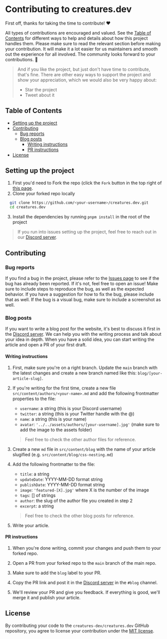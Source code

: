 # Contributing to creatures.dev

First off, thanks for taking the time to contribute! ❤️

All types of contributions are encouraged and valued. See the
[Table of Contents](#table-of-contents) for different ways to help and details
about how this project handles them. Please make sure to read the relevant
section before making your contribution. It will make it a lot easier for us
maintainers and smooth out the experience for all involved. The community looks
forward to your contributions. 🎉

> And if you like the project, but just don't have time to contribute, that's
> fine. There are other easy ways to support the project and show your
> appreciation, which we would also be very happy about:
>
> - Star the project
> - Tweet about it

## Table of Contents

- [Setting up the project](#setting-up-the-project)
- [Contributing](#contributing)
  - [Bug reports](#bug-reports)
  - [Blog posts](#blog-posts)
    - [Writing instructions](#writing-instructions)
    - [PR instructions](#pr-instructions)
- [License](#license)

## Setting up the project

1. First you'd need to Fork the repo (click the `Fork` button in the top right
   of [this page](https://github.com/creatures-dev/creatures.dev).
2. Clone your forked repo locally

```bash
  git clone https://github.com/<your-username>/creatures.dev.git
  cd creatures.dev
```

3. Install the dependencies by running `pnpm install` in the root of the project

> If you run into issues setting up the project, feel free to reach out in our
> [Discord server](https://discord.creatures.dev/).

## Contributing

### Bug reports

If you find a bug in the project, please refer to the
[Issues page](https://github.com/creatures-dev/creatures.dev/issues/) to see if
the bug has already been reported. If it's not, feel free to open an issue! Make
sure to include steps to reproduce the bug, as well as the expected behavior. If
you have a suggestion for how to fix the bug, please include that as well. If
the bug is a visual bug, make sure to include a screenshot as well.

### Blog posts

If you want to write a blog post for the website, it's best to discuss it first
in the [Discord server](https://discord.creatures.dev/). We can help you with
the writing process and talk about your idea in depth. When you have a solid
idea, you can start writing the article and open a PR of your first draft.

#### Writing instructions

1. First, make sure you're on a right branch. Update the `main` branch with the
   latest changes and create a new branch named like this:
   `blog/[your-article-slug]`.

2. If you're writing for the first time, create a new file
   `src/content/authors/<your-name>.md` and add the following frontmatter
   properties to the file:

   - `username`: a string (this is your Discord username)
   - `twitter`: a string (this is your Twitter handle with the @)
   - `name`: a string (this is your name)
   - `avatar`: `'../../assets/authors/[your-username].jpg'` (make sure to add
     the image to the assets folder)

   > Feel free to check the other author files for reference.

3. Create a new `md` file in `src/content/blog` with the name of your article
   slugified (e.g. `src/content/blog/css-nesting.md`)

4. Add the following frontmatter to the file:

   - `title`: a string
   - `updateDate`: YYYY-MM-DD format string
   - `publishDate`: YYYY-MM-DD format string
   - `image`: `'featured-[X].jpg'` where X is the number of
     the image
   - `tags`: [] of strings
   - `author`: the slug of the author file you created in step 2
   - `excerpt`: a string

   > Feel free to check the other blog posts for reference.

5. Write your article.

#### PR instructions

1. When you're done writing, commit your changes and push them to your forked
   repo.

2. Open a PR from your forked repo to the `main` branch of the main repo.

3. Make sure to add the `blog` label to your PR.

4. Copy the PR link and post it in the
   [Discord server](https://discord.creatures.dev/) in the `#blog` channel.

5. We'll review your PR and give you feedback. If everything is good, we'll
   merge it and publish your article.

## License

By contributing your code to the `creatures-dev/creatures.dev` GitHub
repository, you agree to license your contribution under the
[MIT license](./LICENSE.md).
